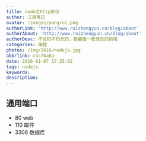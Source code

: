 ```yaml
---
title: node之http协议
author: 江湖再见
avatar: /images/pangrui.png
authorLink: 'http://www.ruizhengyun.cn/blog/about'
authorAbout: 'http://www.ruizhengyun.cn/blog/about'
authorDesc: 不论码不码代码，都要做一枚快乐的前端
categories: 编程
photos: /img/2016/nodejs.jpg
abbrlink: c4c7ba8a
date: 2016-01-07 17:25:02
tags: nodejs
keywords:
description:
---
```


## 通用端口
* 80 web
* 110 邮件
* 3306 数据库


